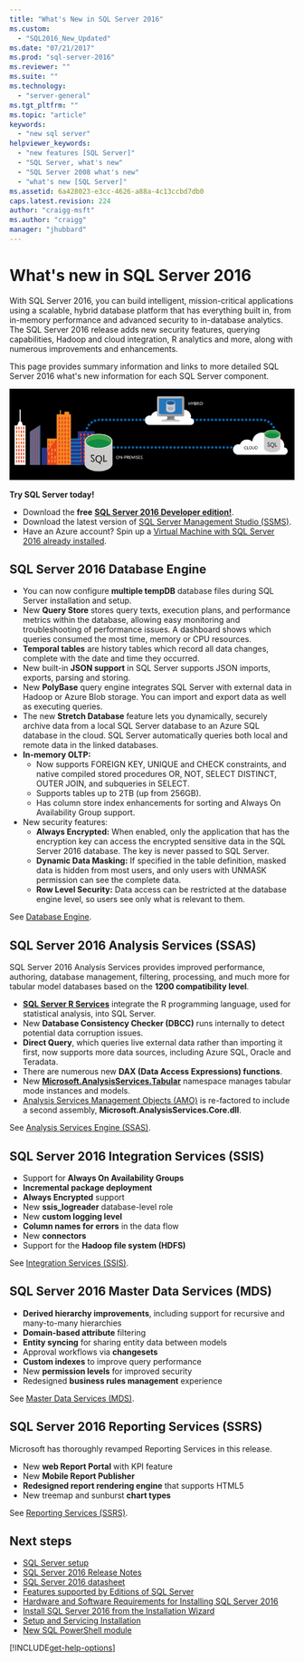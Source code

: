 ```yaml
---
title: "What's New in SQL Server 2016"
ms.custom: 
  - "SQL2016_New_Updated"
ms.date: "07/21/2017"
ms.prod: "sql-server-2016"
ms.reviewer: ""
ms.suite: ""
ms.technology: 
  - "server-general"
ms.tgt_pltfrm: ""
ms.topic: "article"
keywords: 
  - "new sql server"
helpviewer_keywords: 
  - "new features [SQL Server]"
  - "SQL Server, what's new"
  - "SQL Server 2008 what's new"
  - "what's new [SQL Server]"
ms.assetid: 6a428023-e3cc-4626-a88a-4c13ccbd7db0
caps.latest.revision: 224
author: "craigg-msft"
ms.author: "craigg"
manager: "jhubbard"
---
```

# What's new in SQL Server 2016
 With SQL Server 2016, you can build intelligent, mission-critical applications using a scalable, hybrid database platform that has everything built in, from in-memory performance and advanced security to in-database analytics. The SQL Server 2016 release adds new security features, querying capabilities, Hadoop and cloud integration, R analytics and more, along with numerous improvements and enhancements. 

This page provides summary information and links to more detailed SQL Server 2016 what's new information for each SQL Server component. 

![SQL Server 2016](../sql-server/media/sql-server-2016.png) 

 **Try SQL Server today!** 
- Download the **free** [**SQL Server 2016 Developer edition!**](https://www.microsoft.com/en-us/cloud-platform/sql-server-editions-developers).
- Download the latest version of [SQL Server Management Studio (SSMS)](https://msdn.microsoft.com/library/mt238290.aspx). 
- Have an Azure account? Spin up a [Virtual Machine with SQL Server 2016 already installed](https://azure.microsoft.com/marketplace/partners/microsoft/sqlserver2016sp1standardwindowsserver2016/).

## SQL Server 2016 Database Engine
- You can now configure **multiple tempDB** database files during SQL Server installation and setup.
- New **Query Store** stores query texts, execution plans, and performance metrics within the database, allowing easy monitoring and troubleshooting of performance issues. A dashboard shows which queries consumed the most time, memory or CPU resources.
- **Temporal tables** are history tables which record all data changes, complete with the date and time they occurred.
- New built-in **JSON support** in SQL Server supports JSON imports, exports, parsing and storing.
- New **PolyBase** query engine integrates SQL Server with external data in Hadoop or Azure Blob storage. You can import and export data as well as executing queries.
- The new **Stretch Database** feature lets you dynamically, securely archive data from a local SQL Server database to an Azure SQL database in the cloud. SQL Server automatically queries both local and remote data in the linked databases. 
- **In-memory OLTP:** 
    - Now supports FOREIGN KEY, UNIQUE and CHECK constraints, and native compiled stored procedures OR, NOT, SELECT DISTINCT, OUTER JOIN, and subqueries in SELECT.
    - Supports tables up to 2TB (up from 256GB). 
    - Has column store index enhancements for sorting and Always On Availability Group support.
- New security features:
    - **Always Encrypted:** When enabled, only the application that has the encryption key can access the encrypted sensitive data in the SQL Server 2016 database. The key is never passed to SQL Server.
    - **Dynamic Data Masking:** If specified in the table definition, masked data is hidden from most users, and only users with UNMASK permission can see the complete data.
    - **Row Level Security:** Data access can be restricted at the database engine level, so users see only what is relevant to them. 

See [Database Engine](../database-engine/configure-windows/what-s-new-in-sql-server-2016-database-engine.md).
## SQL Server 2016 Analysis Services (SSAS)
SQL Server 2016 Analysis Services provides improved performance, authoring, database management, filtering, processing, and much more for tabular model databases based on the **1200 compatibility level**.
- **[SQL Server R Services](../advanced-analytics/r-services/what-s-new-in-sql-server-r-services.md)** integrate the R programming language, used for statistical analysis, into SQL Server. 
- New **Database Consistency Checker (DBCC)** runs internally to detect potential data corruption issues.
- **Direct Query**, which queries live external data rather than importing it first, now supports more data sources, including Azure SQL, Oracle and Teradata. 
- There are numerous new **DAX (Data Access Expressions) functions**.
- New **[Microsoft.AnalysisServices.Tabular](http://msdn.microsoft.com/library/microsoft.analysisservices.tabular.aspx)** namespace manages tabular mode instances and models. 
- [Analysis Services Management Objects (AMO)](http://msdn.microsoft.com/library/mt436122.aspx) is re-factored to include a second assembly, **Microsoft.AnalysisServices.Core.dll**.

See [Analysis Services Engine (SSAS)](../analysis-services/what-s-new-in-analysis-services.md). 

## SQL Server 2016 Integration Services (SSIS)
- Support for **Always On Availability Groups**
- **Incremental package deployment**
- **Always Encrypted** support
- New **ssis_logreader** database-level role
- New **custom logging level**
- **Column names for errors** in the data flow 
- New **connectors**
- Support for the **Hadoop file system (HDFS)**

See [Integration Services (SSIS)](../integration-services/what-s-new-in-integration-services-in-sql-server-2016.md).

## SQL Server 2016 Master Data Services (MDS)
- **Derived hierarchy improvements**, including support for recursive and many-to-many hierarchies
- **Domain-based attribute** filtering
- **Entity syncing** for sharing entity data between models
- Approval workflows via **changesets**
- **Custom indexes** to improve query performance
- New **permission levels** for improved security
- Redesigned **business rules management** experience

See [Master Data Services (MDS)](../master-data-services/what-s-new-in-master-data-services-mds.md).

## SQL Server 2016 Reporting Services (SSRS)
Microsoft has thoroughly revamped Reporting Services in this release. 
- New **web Report Portal** with KPI feature
- New **Mobile Report Publisher**
- **Redesigned report rendering engine** that supports HTML5 
- New treemap and sunburst **chart types** 

See [Reporting Services (SSRS)](https://msdn.microsoft.com/library/ms170438.aspx).

## Next steps   
- [SQL Server setup](../database-engine/install-windows/installation-for-sql-server-2016.md)   
- [SQL Server 2016 Release Notes](../sql-server/sql-server-2016-release-notes.md) 
- [SQL Server 2016 datasheet](http://download.microsoft.com/download/C/5/3/C53C3AEF-653C-4598-8721-D522E8AC6A3A/SQL_Server_2016_Everything_Built-In_Datasheet_EN_US.pdf)
- [Features supported by Editions of SQL Server](https://msdn.microsoft.com/library/cc645993.aspx)
- [Hardware and Software Requirements for Installing SQL Server 2016](../sql-server/install/hardware-and-software-requirements-for-installing-sql-server.md)
- [Install SQL Server 2016 from the Installation Wizard](../database-engine/install-windows/install-sql-server-from-the-installation-wizard-setup.md)
- [Setup and Servicing Installation](http://msdn.microsoft.com/library/6df72a78-6b36-4bc1-948e-04b4ebe46094)    
- [New SQL PowerShell module](https://blogs.technet.microsoft.com/dataplatforminsider/2016/06/30/sql-powershell-july-2016-update/)

[!INCLUDE[get-help-options](../includes/paragraph-content/get-help-options.md)]